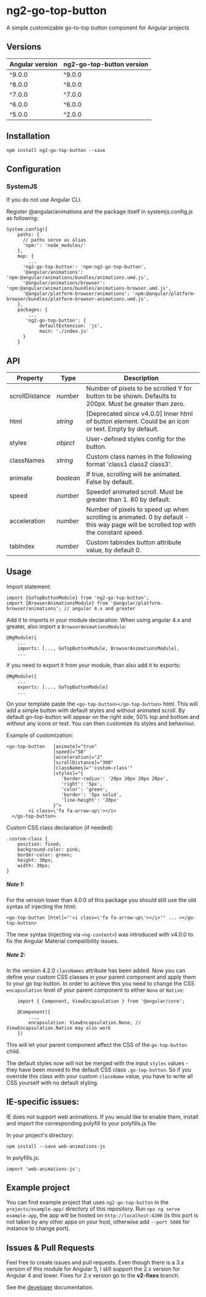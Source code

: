 # ng2-go-top-button
A simple customizable go-to-top button component for Angular projects

## Versions

| Angular version | ng2-go-top-button version |
| --- | --- |
| ^9.0.0 | ^9.0.0 |
| ^8.0.0 | ^8.0.0 |
| ^7.0.0 | ^7.0.0 |
| ^6.0.0 | ^6.0.0 |
| ^5.0.0 | ^2.0.0 |

## Installation
```
npm install ng2-go-top-button --save
```

## Configuration

### SystemJS

If you do not use Angular CLI.

Register @angular/animations and the package itself in systemjs.config.js as following:
```
System.config({
    paths: {
      // paths serve as alias
      'npm:': 'node_modules/'
    },
    map: {
        ...
      'ng2-go-top-button': 'npm:ng2-go-top-button',
      '@angular/animations': 'npm:@angular/animations/bundles/animations.umd.js',
      '@angular/animations/browser': 'npm:@angular/animations/bundles/animations-browser.umd.js',
      '@angular/platform-browser/animations': 'npm:@angular/platform-browser/bundles/platform-browser-animations.umd.js',
    },
    packages: {
        ...
       'ng2-go-top-button': {
            defaultExtension: 'js',
            main: './index.js'
      }
    }
```

## API
| Property | Type | Description |
| ------ | ------ | ------ |
| scrollDistance | *number* | Number of pixels to be scrolled Y for button to be shown. Defaults to 200px. Must be greater than zero. |
| html | *string* | [Deprecated since v4.0.0] Inner html of button element. Could be an icon or text. Empty by default. |
| styles | *object* | User-defined styles config for the button. |
| classNames | *string* | Custom class names in the following format 'class1 class2 class3'. |
| animate | *boolean* | If true, scrolling will be animated. False by default. |
| speed | *number* | Speedof animated scroll. Must be greater than 1. 80 by default. |
| acceleration  | *number* | Number of pixels to speed up when scrolling is animated. 0 by default - this way page will be scrolled top with the constant speed. |
| tabIndex  | *number*  |   Custom tabindex button attribute value, by default 0.

## Usage
Import statement:
```
import {GoTopButtonModule} from 'ng2-go-top-button';
import {BrowserAnimationsModule} from '@angular/platform-browser/animations'; // angular 4.x and greater
```
Add it to imports in your module declaration. When using angular 4.x and greater, also import a `BrowserAnimationsModule`:
```
@NgModule({
    ...
    imports: [..., GoTopButtonModule, BrowserAnimationsModule],
    ...
```

If you need to export it from your module, than also add it to exports:
```
@NgModule({
    ...
    exports: [..., GoTopButtonModule]
    ...
```

On your template paste the `<go-top-button></go-top-button>` html. This will add a simple button with default styles and without animated scroll. By default go-top-button will appear on the right side, 50% top and bottom and without any icons or text. You can then customize its styles and behaviour.

Example of customization:
```
<go-top-button   [animate]="true"
                 [speed]="50"
                 [acceleration]="2"
                 [scrollDistance]="300"
                 [classNames]="'custom-class'"
                 [styles]="{
                    'border-radius': '20px 20px 20px 20px',
                    'right': '5px',
                    'color': 'green',
                    'border': '5px solid',
                    'line-height': '20px'
                 }">
        <i class=\'fa fa-arrow-up\'></i>
  </go-top-button>
```
Custom CSS class declaration (if needed):
```$xslt
.custom-class {
    position: fixed;
    background-color: pink;
    border-color: green;
    height: 30px;
    width: 30px;
}
```

##### Note 1: 
For the version lower than 4.0.0 of this package you should still use the old syntax of injecting the html:
```
<go-top-button [html]="'<i class=\'fa fa-arrow-up\'></i>'" ... ></go-top-button>
``` 
The new syntax (injecting via `<ng-content>`) was introduced with v4.0.0 to fix the Angular Material compatibility issues.

##### Note 2:
In the version 4.2.0 `classNames` attribute has been added. Now you can define your custom CSS classes in your parent component and apply them to your go top button.
In order to achieve this you need to change the CSS `encapsulation` level of your parent component to either `None` or `Native`:
```$xslt
    import { Component, ViewEncapsulation } from '@angular/core';
    
    @Component({
        ...,
        encapsulation: ViewEncapsulation.None, // ViewEncapsulation.Native may also work
    })
```
This will let your parent component affect the CSS of the `go-top-button` child.

The default styles now will not be merged with the input `styles` values - they have been moved to the default CSS class `.go-top-button`. So if you override this class with your custom `className` value, you have to write all CSS yourself with no default styling.

## IE-specific issues:

IE does not support web animations. If you would like to enable them, install and import the corresponding polyfill to your polyfills.js file:

In your project's directory:
```
npm install --save web-animations-js
```

In polyfills.js:
```
import 'web-animations-js';
```

## Example project

You can find example project that uses `ng2-go-top-button` in the `projects/example-app/` directory of this repository.
Run `npx ng serve example-app`, the app will be hosted on `http://localhost:4200` (is this port is not taken by any other apps on your host, otherwise add `--port 5000` for instance to change port). 

## Issues & Pull Requests

Feel free to create issues and pull requests. Even though there is a 3.x version of this module for Angular 5, I still support the 2.x version for Angular 4 and lower. Fixes for 2.x version go to the **v2-fixes** branch.

See the [developer](DEVELOPER.md) documentation.

